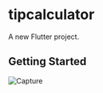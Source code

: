# tipcalculator

A new Flutter project.

## Getting Started
![Capture](https://user-images.githubusercontent.com/91716096/145028422-b6c5c19c-8347-43c6-a2a8-e2d4e42df2c6.PNG)
